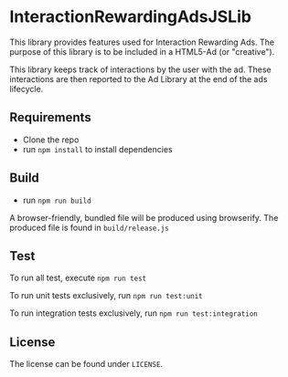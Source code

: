# InteractionRewardingAdsJSLib

This library provides features used for Interaction Rewarding Ads.
The purpose of this library is to be included in a HTML5-Ad (or "creative").

This library keeps track of interactions by the user with the ad. 
These interactions are then reported to the Ad Library at the end of the ads lifecycle.

## Requirements

- Clone the repo
- run `npm install` to install dependencies

## Build

- run `npm run build`

A browser-friendly, bundled file will be produced using browserify.
The produced file is found in `build/release.js`

## Test

To run all test, execute `npm run test`

To run unit tests exclusively, run `npm run test:unit`

To run integration tests exclusively, run `npm run test:integration`

## License

The license can be found under `LICENSE`.
